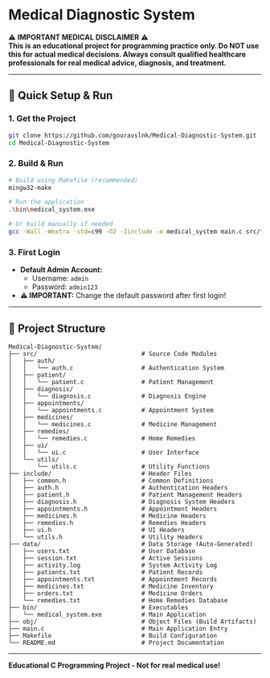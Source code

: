 # Medical Diagnostic System

⚠️ **IMPORTANT MEDICAL DISCLAIMER** ⚠️  
**This is an educational project for programming practice only. Do NOT use this for actual medical decisions. Always consult qualified healthcare professionals for real medical advice, diagnosis, and treatment.**

---

## 🚀 Quick Setup & Run

### 1. **Get the Project**

```bash
git clone https://github.com/gouravslnk/Medical-Diagnostic-System.git
cd Medical-Diagnostic-System
```

### 2. **Build & Run**

```bash
# Build using Makefile (recommended)
mingw32-make

# Run the application
.\bin\medical_system.exe

# Or build manually if needed
gcc -Wall -Wextra -std=c99 -O2 -Iinclude -o medical_system main.c src/*/*.c
```

### 3. **First Login**

- **Default Admin Account:**
  - Username: `admin`
  - Password: `admin123`
- **⚠️ IMPORTANT:** Change the default password after first login!

---

## 📁 Project Structure

```text
Medical-Diagnostic-System/
├── src/                             # Source Code Modules
│   ├── auth/
│   │   └── auth.c                   # Authentication System
│   ├── patient/
│   │   └── patient.c                # Patient Management
│   ├── diagnosis/
│   │   └── diagnosis.c              # Diagnosis Engine
│   ├── appointments/
│   │   └── appointments.c           # Appointment System
│   ├── medicines/
│   │   └── medicines.c              # Medicine Management
│   ├── remedies/
│   │   └── remedies.c               # Home Remedies
│   ├── ui/
│   │   └── ui.c                     # User Interface
│   └── utils/
│       └── utils.c                  # Utility Functions
├── include/                         # Header Files
│   ├── common.h                     # Common Definitions
│   ├── auth.h                       # Authentication Headers
│   ├── patient.h                    # Patient Management Headers
│   ├── diagnosis.h                  # Diagnosis System Headers
│   ├── appointments.h               # Appointment Headers
│   ├── medicines.h                  # Medicine Headers
│   ├── remedies.h                   # Remedies Headers
│   ├── ui.h                         # UI Headers
│   └── utils.h                      # Utility Headers
├── data/                            # Data Storage (Auto-Generated)
│   ├── users.txt                    # User Database
│   ├── session.txt                  # Active Sessions
│   ├── activity.log                 # System Activity Log
│   ├── patients.txt                 # Patient Records
│   ├── appointments.txt             # Appointment Records
│   ├── medicines.txt                # Medicine Inventory
│   ├── orders.txt                   # Medicine Orders
│   └── remedies.txt                 # Home Remedies Database
├── bin/                             # Executables
│   └── medical_system.exe           # Main Application
├── obj/                             # Object Files (Build Artifacts)
├── main.c                           # Main Application Entry
├── Makefile                         # Build Configuration
└── README.md                        # Project Documentation
```

---

**Educational C Programming Project - Not for real medical use!**
